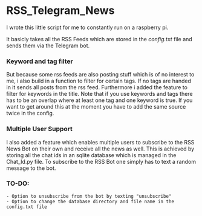 # RSS_Telegram_News
I wrote this little script for me to constantly run on a raspberry pi.

It basicly takes all the RSS Feeds which are stored in the *config.txt* file and sends them via the Telegram bot.

### Keyword and tag filter

But because some rss feeds are also posting stuff which is of no interest to me, i also build in a function to filter for certain tags. If no tags are handed in it sends all posts from the rss feed. Furthermore i added the feature to filter for keywords in the title. Note that if you use keywords and tags there has to be an overlap where at least one tag and one keyword is true. If you want to get around this at the moment you have to add the same source twice in the config.

### Multiple User Support

I also added a feature which enables multiple users to subscribe to the RSS News Bot on their own and receive all the news as well. This is achieved by storing all the chat ids in an sqlite database which is managed in the Chat_Id.py file. To subscribe to the RSS Bot one simply has to text a random message to the bot.

### TO-DO: 
    - Option to unsubscribe from the bot by texting "unsubscribe"
    - Option to change the database directory and file name in the config.txt file